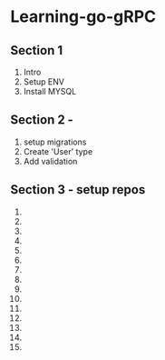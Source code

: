 Learning-go-gRPC
==========================

## Section 1
1. Intro
2. Setup ENV
3. Install MYSQL

## Section 2 - 
1. setup migrations
2. Create 'User' type
3. Add validation

## Section 3 - setup repos
1.
2.
3.
4.
5.
6.
7.
8.
9.
10.
11.
12.
13.
14.
15.